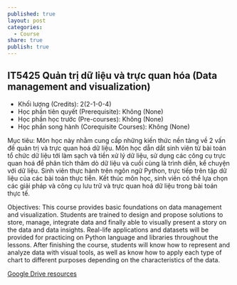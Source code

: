 ```yaml
---
published: true
layout: post
categories:
  - Course
share: true
publish: true
---
```

## IT5425 Quản trị dữ liệu và trực quan hóa (Data management and visualization)

-	Khối lượng (Credits): 2(2-1-0-4)
-	Học phần tiên quyết (Prerequisite): Không (None)
-	Học phần học trước (Pre-courses): Không (None)
-	Học phần song hành (Corequisite Courses): Không (None)

Mục tiêu: Môn học này nhằm cung cấp những kiến thức nền tảng về 2 vấn đề quản trị và trực quan hoá dữ liệu. Môn học dẫn dắt sinh viên từ bài toán tổ chức dữ liệu tới làm sạch và tiền xử lý dữ liệu, sử dụng các công cụ trực quan hoá để phân tích thăm dò dữ liệu và cuối cùng là trình diễn, kể chuyện với dữ liệu. Sinh viên thực hành trên ngôn ngữ Python, trực tiếp trên tập dữ liệu của các bài toán thực tiễn. Kết thúc môn học, sinh viên có thể lựa chọn các giải pháp và công cụ lưu trữ và trực quan hoá dữ liệu trong bài toán thực tế. 

Objectives: This course provides basic foundations on data management and visualization. Students are trained to design and propose solutions to store, manage, integrate data and finally able to visually present a story on the data and data insights. Real-life applications and datasets will be provided for practicing on Python language and libraries throughout the lessons. After finishing the course, students will know how to represent and analyze data with visual tools, as well as know how to apply each type of chart to different purposes depending on the characteristics of the data.

[Google Drive resources](https://drive.google.com/drive/folders/1SJCffHKzHtQ7pzny9BETTNn-vQ1CND32?usp=sharing)
